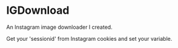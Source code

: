 # IGDownload
 An Instagram image downloader I created.

Get your 'sessionid' from Instagram cookies and set your variable.
